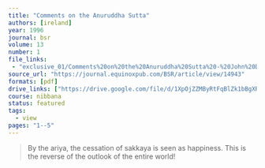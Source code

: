 ```yaml
---
title: "Comments on the Anuruddha Sutta"
authors: [ireland]
year: 1996
journal: bsr
volume: 13
number: 1
file_links:
 - "exclusive_01/Comments%20on%20the%20Anuruddha%20Sutta%20-%20John%20D%20Ireland.pdf"
source_url: "https://journal.equinoxpub.com/BSR/article/view/14943"
formats: [pdf]
drive_links: ["https://drive.google.com/file/d/1XpOjZZMByRtFqBlZk1bBgXR5syLtgGi3/view?usp=drivesdk"]
course: nibbana
status: featured
tags:
  - view
pages: "1--5"
---
```


> By the ariya, the cessation of sakkaya is seen as happiness. This is the reverse of the outlook of the entire world!

